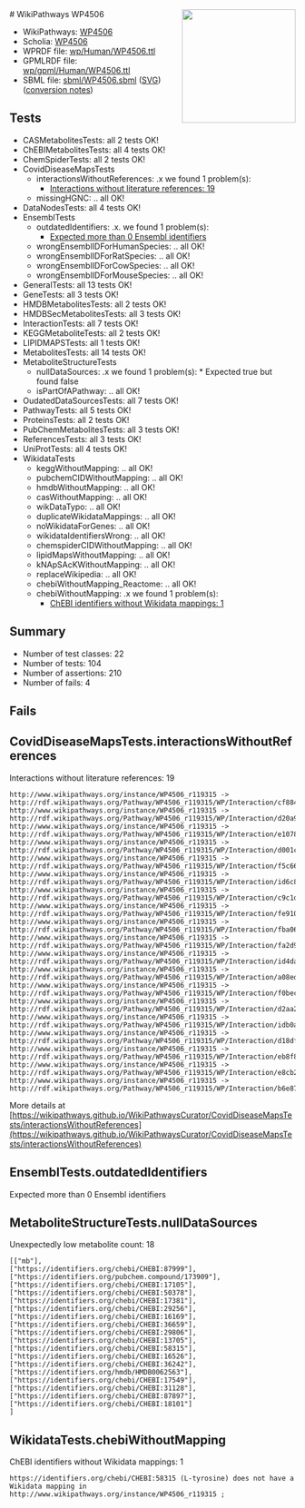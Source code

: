 <img style="float: right; width: 200px" src="../logo.png" />
# WikiPathways WP4506

* WikiPathways: [WP4506](https://identifiers.org/wikipathways:WP4506)
* Scholia: [WP4506](https://scholia.toolforge.org/wikipathways/WP4506)
* WPRDF file: [wp/Human/WP4506.ttl](../wp/Human/WP4506.ttl)
* GPMLRDF file: [wp/gpml/Human/WP4506.ttl](../wp/gpml/Human/WP4506.ttl)
* SBML file: [sbml/WP4506.sbml](../sbml/WP4506.sbml) ([SVG](../sbml/WP4506.svg)) ([conversion notes](../sbml/WP4506.txt))

## Tests
* CASMetabolitesTests: all 2 tests OK!
* ChEBIMetabolitesTests: all 4 tests OK!
* ChemSpiderTests: all 2 tests OK!
* CovidDiseaseMapsTests
    * interactionsWithoutReferences: .x we found 1 problem(s):
        * [Interactions without literature references: 19](#9701ccea)
    * missingHGNC: .. all OK!
* DataNodesTests: all 4 tests OK!
* EnsemblTests
    * outdatedIdentifiers: .x. we found 1 problem(s):
        * [Expected more than 0 Ensembl identifiers](#f44398b7)
    * wrongEnsemblIDForHumanSpecies: .. all OK!
    * wrongEnsemblIDForRatSpecies: .. all OK!
    * wrongEnsemblIDForCowSpecies: .. all OK!
    * wrongEnsemblIDForMouseSpecies: .. all OK!
* GeneralTests: all 13 tests OK!
* GeneTests: all 3 tests OK!
* HMDBMetabolitesTests: all 2 tests OK!
* HMDBSecMetabolitesTests: all 3 tests OK!
* InteractionTests: all 7 tests OK!
* KEGGMetaboliteTests: all 2 tests OK!
* LIPIDMAPSTests: all 1 tests OK!
* MetabolitesTests: all 14 tests OK!
* MetaboliteStructureTests
    * nullDataSources: .x we found 1 problem(s):
            * Expected true but found false
    * isPartOfAPathway: .. all OK!
* OudatedDataSourcesTests: all 7 tests OK!
* PathwayTests: all 5 tests OK!
* ProteinsTests: all 2 tests OK!
* PubChemMetabolitesTests: all 3 tests OK!
* ReferencesTests: all 3 tests OK!
* UniProtTests: all 4 tests OK!
* WikidataTests
    * keggWithoutMapping: .. all OK!
    * pubchemCIDWithoutMapping: .. all OK!
    * hmdbWithoutMapping: .. all OK!
    * casWithoutMapping: .. all OK!
    * wikDataTypo: .. all OK!
    * duplicateWikidataMappings: .. all OK!
    * noWikidataForGenes: .. all OK!
    * wikidataIdentifiersWrong: .. all OK!
    * chemspiderCIDWithoutMapping: .. all OK!
    * lipidMapsWithoutMapping: .. all OK!
    * kNApSAcKWithoutMapping: .. all OK!
    * replaceWikipedia: .. all OK!
    * chebiWithoutMapping_Reactome: .. all OK!
    * chebiWithoutMapping: .x we found 1 problem(s):
        * [ChEBI identifiers without Wikidata mappings: 1](#a8d554cd)


## Summary

* Number of test classes: 22
* Number of tests: 104
* Number of assertions: 210
* Number of fails: 4

## Fails

<a name="9701ccea" />

## CovidDiseaseMapsTests.interactionsWithoutReferences

Interactions without literature references: 19
```
http://www.wikipathways.org/instance/WP4506_r119315 -> http://rdf.wikipathways.org/Pathway/WP4506_r119315/WP/Interaction/cf884
http://www.wikipathways.org/instance/WP4506_r119315 -> http://rdf.wikipathways.org/Pathway/WP4506_r119315/WP/Interaction/d20a9
http://www.wikipathways.org/instance/WP4506_r119315 -> http://rdf.wikipathways.org/Pathway/WP4506_r119315/WP/Interaction/e1078
http://www.wikipathways.org/instance/WP4506_r119315 -> http://rdf.wikipathways.org/Pathway/WP4506_r119315/WP/Interaction/d001c
http://www.wikipathways.org/instance/WP4506_r119315 -> http://rdf.wikipathways.org/Pathway/WP4506_r119315/WP/Interaction/f5c66
http://www.wikipathways.org/instance/WP4506_r119315 -> http://rdf.wikipathways.org/Pathway/WP4506_r119315/WP/Interaction/id6c8de097
http://www.wikipathways.org/instance/WP4506_r119315 -> http://rdf.wikipathways.org/Pathway/WP4506_r119315/WP/Interaction/c9c1d
http://www.wikipathways.org/instance/WP4506_r119315 -> http://rdf.wikipathways.org/Pathway/WP4506_r119315/WP/Interaction/fe910
http://www.wikipathways.org/instance/WP4506_r119315 -> http://rdf.wikipathways.org/Pathway/WP4506_r119315/WP/Interaction/fba06
http://www.wikipathways.org/instance/WP4506_r119315 -> http://rdf.wikipathways.org/Pathway/WP4506_r119315/WP/Interaction/fa2d9
http://www.wikipathways.org/instance/WP4506_r119315 -> http://rdf.wikipathways.org/Pathway/WP4506_r119315/WP/Interaction/id4da77879
http://www.wikipathways.org/instance/WP4506_r119315 -> http://rdf.wikipathways.org/Pathway/WP4506_r119315/WP/Interaction/a08ed
http://www.wikipathways.org/instance/WP4506_r119315 -> http://rdf.wikipathways.org/Pathway/WP4506_r119315/WP/Interaction/f0bec
http://www.wikipathways.org/instance/WP4506_r119315 -> http://rdf.wikipathways.org/Pathway/WP4506_r119315/WP/Interaction/d2aa2
http://www.wikipathways.org/instance/WP4506_r119315 -> http://rdf.wikipathways.org/Pathway/WP4506_r119315/WP/Interaction/idb0ac6f1
http://www.wikipathways.org/instance/WP4506_r119315 -> http://rdf.wikipathways.org/Pathway/WP4506_r119315/WP/Interaction/d18df
http://www.wikipathways.org/instance/WP4506_r119315 -> http://rdf.wikipathways.org/Pathway/WP4506_r119315/WP/Interaction/eb8f8
http://www.wikipathways.org/instance/WP4506_r119315 -> http://rdf.wikipathways.org/Pathway/WP4506_r119315/WP/Interaction/e8cb2
http://www.wikipathways.org/instance/WP4506_r119315 -> http://rdf.wikipathways.org/Pathway/WP4506_r119315/WP/Interaction/b6e87
```

More details at [https://wikipathways.github.io/WikiPathwaysCurator/CovidDiseaseMapsTests/interactionsWithoutReferences](https://wikipathways.github.io/WikiPathwaysCurator/CovidDiseaseMapsTests/interactionsWithoutReferences)

<a name="f44398b7" />

## EnsemblTests.outdatedIdentifiers

Expected more than 0 Ensembl identifiers
<a name="91904191" />

## MetaboliteStructureTests.nullDataSources

Unexpectedly low metabolite count: 18
```
[["mb"],
["https://identifiers.org/chebi/CHEBI:87999"],
["https://identifiers.org/pubchem.compound/173909"],
["https://identifiers.org/chebi/CHEBI:17105"],
["https://identifiers.org/chebi/CHEBI:50378"],
["https://identifiers.org/chebi/CHEBI:17381"],
["https://identifiers.org/chebi/CHEBI:29256"],
["https://identifiers.org/chebi/CHEBI:16169"],
["https://identifiers.org/chebi/CHEBI:36659"],
["https://identifiers.org/chebi/CHEBI:29806"],
["https://identifiers.org/chebi/CHEBI:13705"],
["https://identifiers.org/chebi/CHEBI:58315"],
["https://identifiers.org/chebi/CHEBI:16526"],
["https://identifiers.org/chebi/CHEBI:36242"],
["https://identifiers.org/hmdb/HMDB0062563"],
["https://identifiers.org/chebi/CHEBI:17549"],
["https://identifiers.org/chebi/CHEBI:31128"],
["https://identifiers.org/chebi/CHEBI:87897"],
["https://identifiers.org/chebi/CHEBI:18101"]
]
```

<a name="a8d554cd" />

## WikidataTests.chebiWithoutMapping

ChEBI identifiers without Wikidata mappings: 1
```
https://identifiers.org/chebi/CHEBI:58315 (L-tyrosine) does not have a Wikidata mapping in http://www.wikipathways.org/instance/WP4506_r119315 ; 
```

